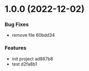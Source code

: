 # 1.0.0 (2022-12-02)


### Bug Fixes

* remove file 60bdd34


### Features

* init project ad867b8
* test d2fa8b1



